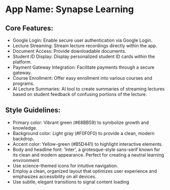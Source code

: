 # **App Name**: Synapse Learning

## Core Features:

- Google Login: Enable secure user authentication via Google Login.
- Lecture Streaming: Stream lecture recordings directly within the app.
- Document Access: Provide downloadable documents.
- Student ID Display: Display personalized student ID cards within the platform.
- Payment Gateway Integration: Facilitate payments through a secure gateway.
- Course Enrollment: Offer easy enrollment into various courses and programs.
- AI Lecture Summaries: AI tool to create summaries of streaming lectures based on student feedback of confusing portions of the lecture.

## Style Guidelines:

- Primary color: Vibrant green (#68BB59) to symbolize growth and knowledge.
- Background color: Light gray (#F0F0F0) to provide a clean, modern backdrop.
- Accent color: Yellow-green (#B5D441) to highlight interactive elements.
- Body and headline font: 'Inter', a grotesque-style sans-serif known for its clean and modern appearance. Perfect for creating a neutral learning environment
- Use science-themed icons for intuitive navigation.
- Employ a clean, organized layout that optimizes user experience and emphasizes accessibility on all devices.
- Use subtle, elegant transitions to signal content loading